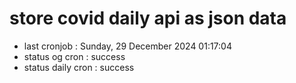 # store covid daily api as json data

- last cronjob : Sunday, 29 December 2024 01:17:04
- status og cron : success
- status daily cron : success
      
      